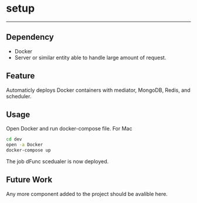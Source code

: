 # setup
---
## Dependency
- Docker
- Server or similar entity able to handle large amount of request. 
## Feature
Automaticly deploys Docker containers with mediator, MongoDB, Redis, and scheduler. 
## Usage
Open Docker and run docker-compose file. 
For Mac
```bash
cd dev
open -a Docker
docker-compose up
```
The job dFunc scedualer is now deployed.
## Future Work
Any more component added to the project should be avalible here.